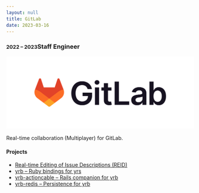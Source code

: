 ```yaml
---
layout: null
title: GitLab
date: 2023-03-16
---
```


### <small class="text-muted">2022 – 2023</small>Staff Engineer

[![GitLab](/assets/pages/home/gitlab.svg)](https://gitlab.com/)

Real-time collaboration (Multiplayer) for GitLab.

#### Projects

* [Real-time Editing of Issue Descriptions (REID)](https://handbook.gitlab.com/handbook/engineering/development/incubation/real-time-collaboration/)
* [yrb – Ruby bindings for yrs](https://github.com/y-crdt/yrb)
* [yrb-actioncable – Rails companion for yrb](https://github.com/y-crdt/yrb-actioncable)
* [yrb-redis – Persistence for yrb](https://github.com/y-crdt/yrb-redis)

